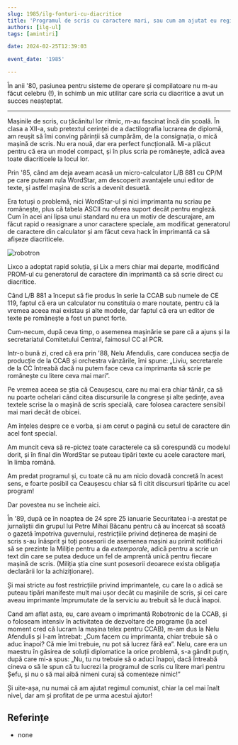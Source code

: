 ```yaml
---
slug: 1985/ilg-fonturi-cu-diacritice
title: 'Programul de scris cu caractere mari, sau cum am ajutat eu regimul comunist'
authors: [ilg-ul]
tags: [amintiri]

date: 2024-02-25T12:39:03

event_date: '1985'

---
```


În anii '80, pasiunea pentru sisteme de operare și compilatoare nu m-au făcut celebru (!), în schimb un mic utilitar care scria cu diacritice a avut un succes neașteptat.

<!-- truncate -->

---

Mașinile de scris, cu țăcănitul lor ritmic, m-au fascinat încă din școală. În clasa a XII-a, sub pretextul cerinței de a dactilografia lucrarea de diplomă, am reușit să îmi conving părinții să cumpărăm, de la consignația, o mică mașină de scris. Nu era nouă, dar era perfect funcțională. Mi-a plăcut pentru că era un model compact, și în plus scria pe românește, adică avea toate diacriticele la locul lor.

Prin '85, când am deja aveam acasă un micro-calculator L/B 881 cu CP/M pe care puteam rula WordStar, am descoperit avantajele unui editor de texte, și astfel mașina de scris a devenit desuetă.

Era totuși o problemă, nici WordStar-ul și nici imprimanta nu scriau pe românește, plus că tabela ASCII nu oferea suport decât pentru engleză. Cum în acei ani lipsa unui standard nu era un motiv de descurajare, am făcut rapid o reasignare a unor caractere speciale, am modificat generatorul de caractere din calculator și am făcut ceva hack în imprimantă ca să afișeze diacriticele.

![robotron](https://cronica-it.github.io/imagini/1985/ilg-fonturi-cu-diacritice/printer-robotron-k6312.jpg)

Lixco a adoptat rapid soluția, și Lix a mers chiar mai departe, modificând PROM-ul cu generatorul de caractere din imprimantă ca să scrie direct cu diacritice.

Când L/B 881 a început să fie produs în serie la CCAB sub numele de CE 119, faptul că era un calculator nu constituia o mare noutate, pentru că la vremea aceea mai existau și alte modele, dar faptul că era un editor de texte pe românește a fost un punct forte.

Cum-necum, după ceva timp, o asemenea mașinărie se pare că a ajuns și la secretariatul Comitetului Central, faimosul CC al PCR.

Intr-o bună zi, cred că era prin '88, Nelu Afendulis, care conducea secția de producție de la CCAB și orchestra vânzările, îmi spune: „Liviu, secretarele de la CC întreabă dacă nu putem face ceva ca imprimanta să scrie pe românește cu litere ceva mai mari”.

Pe vremea aceea se știa că Ceaușescu, care nu mai era chiar tânăr, ca să nu poarte ochelari când citea discursurile la congrese și alte ședințe, avea textele scrise la o mașină de scris specială, care folosea caractere sensibil mai mari decât de obicei.

Am înțeles despre ce e vorba, și am cerut o pagină cu setul de caractere din acel font special.

Am muncit ceva să re-pictez toate caracterele ca să corespundă cu modelul dorit, și în final din WordStar se puteau tipări texte cu acele caractere mari, în limba română.

Am predat programul și, cu toate că nu am nicio dovadă concretă în acest sens, e foarte posibil ca Ceaușescu chiar să fi citit discursuri tipărite cu acel program!

Dar povestea nu se încheie aici.

În '89, după ce în noaptea de 24 spre 25 ianuarie Securitatea i-a arestat pe jurnaliștii din grupul lui Petre Mihai Băcanu pentru că au încercat să scoată o gazetă împotriva guvernului, restricțiile privind deținerea de mașini de scris s-au înăsprit și toți posesorii de asemenea mașini au primit notificări să se prezinte la Miliție pentru a da _extemporale_, adică pentru a scrie un text din care se putea deduce un fel de amprentă unică pentru fiecare mașină de scris. (Miliția știa cine sunt posesorii deoarece exista obligația declarării lor la achiziționare).

Și mai stricte au fost restricțiile privind imprimantele, cu care la o adică se puteau tipări manifeste mult mai ușor decât cu mașinile de scris, și cei care aveau imprimante împrumutate de la serviciu au trebuit să le ducă înapoi.

Cand am aflat asta, eu, care aveam o imprimantă Robotronic de la CCAB, și o foloseam intensiv în activitatea de dezvoltare de programe (la acel moment cred că lucram la mașina telex pentru CCAB), m-am dus la Nelu Afendulis și l-am întrebat: „Cum facem cu imprimanta, chiar trebuie să o aduc înapoi? Că mie îmi trebuie, nu pot să lucrez fără ea”. Nelu, care era un maestru în găsirea de soluții diplomatice la orice problemă, s-a gândit puțin, după care mi-a spus: „Nu, tu nu trebuie să o aduci înapoi, dacă întreabă cineva o să le spun că tu lucrezi la programul de scris cu litere mari pentru Șefu, și nu o să mai aibă nimeni curaj să comenteze nimic!”

Și uite-așa, nu numai că am ajutat regimul comunist, chiar la cel mai înalt nivel, dar am și profitat de pe urma acestui ajutor!

## Referințe

- none
